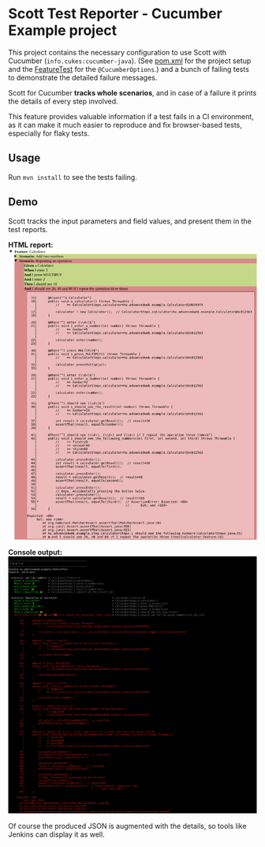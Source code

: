 Scott Test Reporter - Cucumber Example project
==============================================

This project contains the necessary configuration
to use Scott with Cucumber (```info.cukes:cucumber-java```). (See [pom.xml](https://github.com/dodie/scott/blob/master/scott-examples/cucumber/pom.xml) for the project
setup and the [FeatureTest](https://github.com/dodie/scott/blob/master/scott-examples/cucumber/src/test/java/hu/advancedweb/example/FeatureTest.java) for the ```@CucumberOptions```.)
and a bunch of failing tests to demonstrate the detailed failure messages.

Scott for Cucumber **tracks whole scenarios**, and in case of a failure it prints the details of every step involved.

This feature provides valuable information if a test fails in a CI environment, as it can make it much easier to reproduce and fix browser-based tests, especially for flaky tests.


Usage
-----
Run ``` mvn install ``` to see the tests failing.


Demo
----
Scott tracks the input parameters and field values, and present them in the test reports.

**HTML report:**
![HTML](https://github.com/dodie/scott-showcase/blob/master/cucumber_html.png "HTML")

**Console output:**
![Console](https://github.com/dodie/scott-showcase/blob/master/cucumber_console.png "Console")

Of course the produced JSON is augmented with the details, so tools like Jenkins can display it as well.
